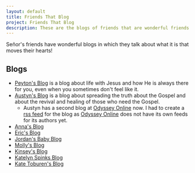 ```yaml
---
layout: default
title: Friends That Blog
project: Friends That Blog
description: These are the blogs of friends that are wonderful friends and I want to share their blogs with you.
---
```


Señor's friends have wonderful blogs in which they talk about what it is that moves their hearts!

## Blogs

* [Peyton's Blog][ClimbingRunningSeeking] is a blog about life with Jesus and how He is always there for you, even when you sometimes don't feel like it.
* [Austyn's Blog][SpreadTheTruthh] is a blog about spreading the truth about the Gospel and about the revival and healing of those who need the Gospel.
  * Austyn has a second blog at [Odyssey Online][OdysseyBlog] now. I had to create a [rss feed][OdysseyBlogRSS] for the blog as [Odyssey Online](https://www.theodysseyonline.com/) does not have its own feeds for its authors yet.
* [Anna's Blog][Vakili]
* [Eric's Blog][Justice]
* [Jordan's Baby Blog][Jordan]
* [Molly's Blog][Molly]
* [Kinsey's Blog][Kinsey]
* [Katelyn Spinks Blog][Spinks]
* [Kate Toburen's Blog][Toburen]

[SpreadTheTruthh]: http://spreadthetruthh.blogspot.com/
[ClimbingRunningSeeking]: https://climbingrunningseeking.wordpress.com/
[OdysseyBlog]: https://www.theodysseyonline.com/@austyngorski
[OdysseyBlogRSS]: https://brandons.site/OdysseyRSS?username=austyngorski

[Vakili]: https://vakilianna.wordpress.com/
[Justice]: https://spreadthetruthh.blogspot.com/
[Jordan]: http://www.jordanmiahphotography.com/baby-blog
[Molly]: http://mollymajerus.com/
[Kinsey]: https://kinseyeth.blogspot.com/
[Spinks]: https://endlessgraceupongrace.wordpress.com/
[Toburen]: http://tapestryofgrace.weebly.com/blog
